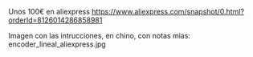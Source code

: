 Unos 100€ en aliexpress
https://www.aliexpress.com/snapshot/0.html?orderId=8126014286858981

Imagen con las intrucciones, en chino, con notas mias: encoder_lineal_aliexpress.jpg
